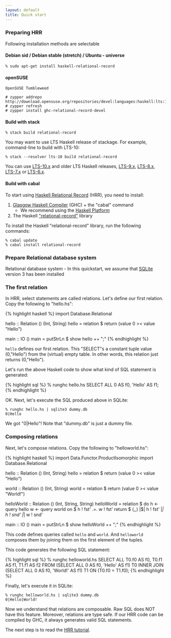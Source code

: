 ```yaml
---
layout: default
title: Quick start
---
```


### <a name="preparing-hrr"></a> Preparing HRR

Following installation methods are selectable

#### <a name="install-on-debian"></a> Debian sid / Debian stable (stretch) / Ubuntu - universe

    % sudo apt-get install haskell-relational-record

#### <a name="install-on-opensuse"></a> openSUSE

    OpenSUSE Tumbleweed

    # zypper addrepo http://download.opensuse.org/repositories/devel:languages:haskell:lts:10/openSUSE_Tumbleweed/devel:languages:haskell:lts:10.repo
    # zypper refresh
    # zypper install ghc-relational-record-devel

#### <a name="build-with-stack"></a> Build with stack

    % stack build relational-record

You may want to use LTS Haskell release of stackage.
For example, command-line to build with LTS-10:

    % stack --resolver lts-10 build relational-record

You can use [LTS-10.x](https://www.stackage.org/lts-10) and
older LTS Haskell releases,
[LTS-9.x](https://www.stackage.org/lts-9),
[LTS-8.x](https://www.stackage.org/lts-8),
[LTS-7.x](https://www.stackage.org/lts-7) or [LTS-6.x](https://www.stackage.org/lts-6).

#### <a name="build-with-cabal"></a> Build with cabal

To start using [Haskell Relational Record](./) (HRR), you need to install:

1. [Glasgow Haskell Compiler](https://www.haskell.org/ghc/) (GHC) + the "cabal" command
    - We recommend using the [Haskell Platform](https://www.haskell.org/platform/)
2. The Haskell ["relational-record"](https://hackage.haskell.org/package/relational-record) library

To install the Haskell "relational-record" library, run the following commands:

    % cabal update
    % cabal install relational-record

### <a name="prepare-rdb"></a> Prepare Relational database system

Relational database system
    - In this quickstart, we assume that [SQLite](https://www.sqlite.org/) version 3 has been installed

### <a name="first-relation"></a> The first relation

In HRR, select statements are called relations.
Let's define our first relation. Copy the following to "hello.hs":

{% highlight haskell %}
import Database.Relational

hello :: Relation () (Int, String)
hello = relation $ return (value 0 >< value "Hello")

main :: IO ()
main = putStrLn $ show hello ++ ";"
{% endhighlight %}

`hello` defines our first relation. This "SELECT"s a constant tuple value (0,"Hello") from the (virtual) empty table. In other words, this relation just returns (0,"Hello").

Let's run the above Haskell code to show what kind of SQL statement is generated:

{% highlight sql %}
% runghc hello.hs
SELECT ALL 0 AS f0, 'Hello' AS f1;
{% endhighlight %}

OK. Next, let's execute the SQL produced above in SQLite:

    % runghc hello.hs | sqlite3 dummy.db
    0|Hello

We got "0\|Hello"! Note that "dummy.db" is just a dummy file.

### <a name="composing-relation"></a> Composing relations

Next, let's compose relations. Copy the following to "helloworld.hs":

{% highlight haskell %}
import Data.Functor.ProductIsomorphic
import Database.Relational

hello :: Relation () (Int, String)
hello = relation $ return (value 0 >< value "Hello")

world :: Relation () (Int, String)
world = relation $ return (value 0 >< value "World!")

helloWorld :: Relation () (Int, String, String)
helloWorld = relation $ do
    h <- query hello
    w <- query world
    on $ h ! fst' .=. w ! fst'
    return $ (,,) |$| h ! fst' |*| h ! snd' |*| w ! snd'

main :: IO ()
main = putStrLn $ show helloWorld ++ ";"
{% endhighlight %}

This code defines queries called `hello` and `world`. And `helloworld` composes them by joining them on the first element of the tuples.

This code generates the following SQL statement:

{% highlight sql %}
% runghc helloworld.hs
SELECT ALL T0.f0 AS f0, T0.f1 AS f1, T1.f1 AS f2 FROM (SELECT ALL 0 AS f0, 'Hello' AS f1) T0 INNER JOIN (SELECT ALL 0 AS f0, 'World!' AS f1) T1 ON (T0.f0 = T1.f0);
{% endhighlight %}

Finally, let's execute it in SQLite:

    % runghc helloworld.hs | sqlite3 dummy.db
    0|Hello|World!

Now we understand that relations are composable. Raw SQL does NOT have this feature. Moreover, relations are type safe. If our HRR code can be compiled by GHC, it always generates valid SQL statements.

The next step is to read the [HRR tutorial](tutorial.html).
